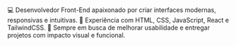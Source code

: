 💻 Desenvolvedor Front-End apaixonado por criar interfaces modernas, responsivas e intuitivas.
🚀 Experiência com HTML, CSS, JavaScript, React e TailwindCSS.
🎯 Sempre em busca de melhorar usabilidade e entregar projetos com impacto visual e funcional.
